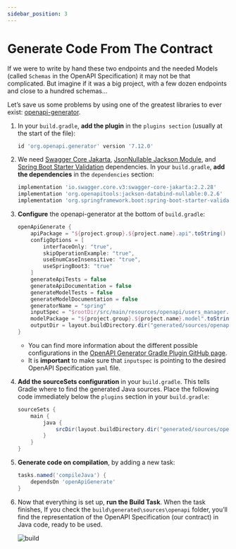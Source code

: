 ```yaml
---
sidebar_position: 3
---
```


# Generate Code From The Contract

If we were to write by hand these two endpoints and the needed Models (called `Schemas` in the OpenAPI Specification) it may not be that complicated. But imagine if it was a big project, with a few dozen endpoints and close to a hundred schemas…

Let’s save us some problems by using one of the greatest libraries to ever exist: [openapi-generator](https://github.com/OpenAPITools/openapi-generator).

1. In your `build.gradle`, **add the plugin** in the `plugins section` (usually at the start of the file):

    ```groovy
    id 'org.openapi.generator' version '7.12.0'
    ```

2. We need [Swagger Core Jakarta](https://mvnrepository.com/artifact/io.swagger.core.v3/swagger-core-jakarta), [JsonNullable Jackson Module](https://mvnrepository.com/artifact/org.openapitools/jackson-databind-nullable), and [Spring Boot Starter Validation](https://mvnrepository.com/artifact/org.springframework.boot/spring-boot-starter-validation) dependencies. In your `build.gradle`, **add the dependencies** in the `dependencies` section:

    ```groovy
    implementation 'io.swagger.core.v3:swagger-core-jakarta:2.2.28'
    implementation 'org.openapitools:jackson-databind-nullable:0.2.6'
    implementation 'org.springframework.boot:spring-boot-starter-validation'
    ```

3. **Configure** the openapi-generator at the bottom of `build.gradle`:

    ```groovy
    openApiGenerate {
        apiPackage = "${project.group}.${project.name}.api".toString()
        configOptions = [
            interfaceOnly: "true",
            skipOperationExample: "true",
            useEnumCaseInsensitive: "true",
            useSpringBoot3: "true"
        ]
        generateApiTests = false
        generateApiDocumentation = false
        generateModelTests = false
        generateModelDocumentation = false
        generatorName = "spring"
        inputSpec = "$rootDir/src/main/resources/openapi/users_manager.yaml".toString()
        modelPackage = "${project.group}.${project.name}.model".toString()
        outputDir = layout.buildDirectory.dir("generated/sources/openapi").get().asFile.toString()
    }
    ```

    * You can find more information about the different possible configurations in the [OpenAPI Generator Gradle Plugin GitHub page](https://github.com/OpenAPITools/openapi-generator/tree/master/modules/openapi-generator-gradle-plugin).
    * It is **important** to make sure that `inputspec` is pointing to the desired OpenAPI Specification `yaml` file.

4. **Add the sourceSets configuration** in your `build.gradle`. This tells Gradle where to find the generated Java sources. Place the following code immediately below the `plugins` section in your `build.gradle`:

   ```groovy
   sourceSets {
       main {
           java {
               srcDir(layout.buildDirectory.dir("generated/sources/openapi/src/main/java"))
           }
       }
   }
   ```

5. **Generate code on compilation**, by adding a new task:

    ```groovy
    tasks.named('compileJava') {
        dependsOn 'openApiGenerate'
    }
    ```

6. Now that everything is set up, **run the Build Task**. When the task finishes, If you check the `build\generated\sources\openapi` folder, you’ll find the representation of the OpenAPI Specification (our contract) in Java code, ready to be used.

   <div>
     <img src={require('@site/static/img/contract-driven-development/build.png').default} alt="build" />
   </div>